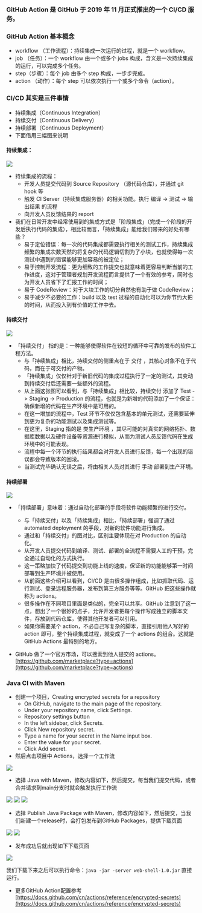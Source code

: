 ### GitHub Action 是 GitHub 于 2019 年 11 月正式推出的一个 CI/CD 服务。
### GitHub Action 基本概念
- workflow （工作流程）：持续集成一次运行的过程，就是一个 workflow。
- job （任务）：一个 workflow 由一个或多个 jobs 构成，含义是一次持续集成的运行，可以完成多个任务。
- step（步骤）：每个 job 由多个 step 构成，一步步完成。
- action （动作）：每个 step 可以依次执行一个或多个命令（action）。

### CI/CD 其实是三件事情
- 持续集成（Continuous Integration）
- 持续交付（Continuous Delivery）
- 持续部署（Continuous Deployment）
- 下面借用三幅图来说明

#### 持续集成：
![](imgs/CI.png)
- 持续集成的流程：
  - 开发人员提交代码到 Source Repository （源代码仓库），并通过 git hook 等
  - 触发 CI Server（持续集成服务器）的相关功能。执行 编译 -> 测试 -> 输出结果 的流程
  - 向开发人员反馈结果的 report
- 我们在日常开发中经常使用到的集成方式是「阶段集成」（完成一个阶段的开发后执行代码的集成），相比较而言，「持续集成」能给我们带来的好处有哪些？
  - 易于定位错误：每一次的代码集成都需要执行相关的测试工作，持续集成频繁的集成次数天然的将复杂的代码逻辑切割为了小块，也就使得每一次测试中遇到的错误能够更加容易的被定位；
  - 易于控制开发流程：更为细致的工作提交也就意味着更容易判断当前的工作进度，这对于管理者规划开发流程而言提供了一个有效的参考，同时也为开发人员省下了汇报工作的时间；
  - 易于 CodeReview：对于大块工作的切分自然也有助于做 CodeReview；
  - 易于减少不必要的工作：build 以及 test 过程的自动化可以为你节约大把的时间，从而投入到有价值的工作中去。
  
#### 持续交付
![](imgs/CDelivery.png)


- 「持续交付」 指的是：一种能够使得软件在较短的循环中可靠的发布的软件工程方法。
  - 与「持续集成」相比，持续交付的侧重点在于 交付 ，其核心对象不在于代码，而在于可交付的产物。
  - 「持续集成」仅仅针对于新旧代码的集成过程执行了一定的测试，其变动到持续交付后还需要一些额外的流程。
  - 从上面这张图可以看到，与「持续集成」相比较，持续交付 添加了 Test -> Staging -> Production 的流程，也就是为新增的代码添加了一个保证：确保新增的代码在生产环境中是可用的。
  - 在这一增加的流程中，Test 环节不仅仅包含基本的单元测试，还需要延伸到更为复杂的功能测试以及集成测试等。
  - 在这里，Staging 指的是 类生产环境 ，其尽可能的对真实的网络拓扑、数据库数据以及硬件设备等资源进行模拟，从而为测试人员反馈代码在生成环境中的可能表现。
  - 流程中每一个环节的执行结果都会对开发人员进行反馈，每一个出现的错误都会导致版本的回滚。
  - 当测试完毕确认无误之后，将由相关人员对其进行 手动 部署到生产环境。
  
#### 持续部署
![](imgs/CDeployment.png)
- 「持续部署」意味着：通过自动化部署的手段将软件功能频繁的进行交付。
  - 与「持续交付」以及「持续集成」相比，「持续部署」强调了通过 automated deployment 的手段，对新的软件功能进行集成。
  - 通过和「持续交付」的图对比，区别主要体现在对 Production 的自动化。
  - 从开发人员提交代码到编译、测试、部署的全流程不需要人工的干预，完全通过自动化的方式执行。
  - 这一策略加快了代码提交到功能上线的速度，保证新的功能能够第一时间部署到生产环境并被使用。
  - 从前面这些介绍可以看到，CI/CD 是由很多操作组成，比如抓取代码、运行测试、登录远程服务器，发布到第三方服务等等。GitHub 把这些操作就称为 actions。
  - 很多操作在不同项目里面是类似的，完全可以共享。GitHub 注意到了这一点，想出了一个很妙的点子，允许开发者把每个操作写成独立的脚本文件，存放到代码仓库，使得其他开发者可以引用。
  - 如果你需要某个 action，不必自己写复杂的脚本，直接引用他人写好的 action 即可，整个持续集成过程，就变成了一个 actions 的组合。这就是 GitHub Actions 最特别的地方。 
    
- GitHub 做了一个官方市场，可以搜索到他人提交的 actions。[https://github.com/marketplace?type=actions](https://github.com/marketplace?type=actions)

### Java CI with Maven
- 创建一个项目，Creating encrypted secrets for a repository
  - On GitHub, navigate to the main page of the repository.
  - Under your repository name, click  Settings.
  - Repository settings button
  - In the left sidebar, click Secrets.
  - Click New repository secret.
  - Type a name for your secret in the Name input box.
  - Enter the value for your secret.
  - Click Add secret.
- 然后点击项目中 Actions，选择一个工作流

![](imgs/select-actions.png)
- 选择 Java with Maven，修改内容如下，然后提交，每当我们提交代码，或者合并请求到main分支时就会触发执行工作流

![](imgs/ci-maven.png)
![](imgs/ci-maven-running.png)
![](imgs/ci-maven-result.png)
- 选择 Publish Java Package with Maven，修改内容如下，然后提交，当我们新建一个release时，会打包发布到GitHub Packages，提供下载页面

![](imgs/maven-publish.png)
![](imgs/maven-publish-running.png)

- 发布成功后就出现如下下载页面

![](imgs/maven-publish-success.png)

我们下载下来之后可以执行命令：`java -jar -server web-shell-1.0.jar` 直接运行。

- 更多GitHub Action配置参考 [https://docs.github.com/cn/actions/reference/encrypted-secrets](https://docs.github.com/cn/actions/reference/encrypted-secrets)